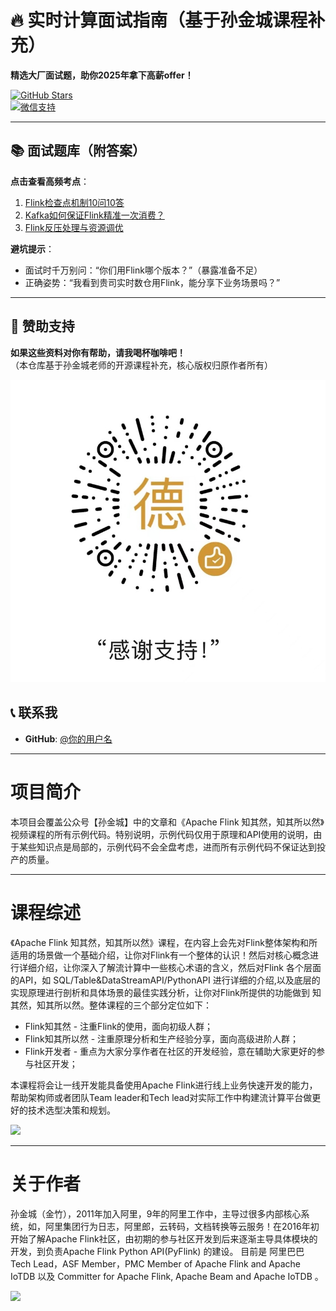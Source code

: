 # 🔥 实时计算面试指南（基于孙金城课程补充）  
**精选大厂面试题，助你2025年拿下高薪offer！**  

[![GitHub Stars](https://img.shields.io/github/stars/你的用户名/flink-interview?style=social)](https://github.com/你的用户名/flink-interview)  
[![微信支持](https://img.shields.io/badge/微信-赞赏-green.svg)](images/wechat_pay.jpg)  

---  

## 📚 面试题库（附答案）  
**点击查看高频考点**：  
1. [Flink检查点机制10问10答](./interview_answers/checkpoint.md)  
2. [Kafka如何保证Flink精准一次消费？](./interview_answers/kafka_flink.md)  
3. [Flink反压处理与资源调优](./interview_answers/backpressure.md)  

**避坑提示**：  
- 面试时千万别问：“你们用Flink哪个版本？”（暴露准备不足）  
- 正确姿势：“我看到贵司实时数仓用Flink，能分享下业务场景吗？”  
 

---  

## 💸 赞助支持  
**如果这些资料对你有帮助，请我喝杯咖啡吧！**  
（本仓库基于孙金城老师的开源课程补充，核心版权归原作者所有）  

![微信赞赏码](./images/wechat_pay.jpg)  


## 📞 联系我  
- **GitHub**: [@你的用户名](https://github.com/sijuea)    

---  

# 项目简介  
本项目会覆盖公众号【孙金城】中的文章和《Apache Flink 知其然，知其所以然》视频课程的所有示例代码。特别说明，示例代码仅用于原理和API使用的说明，由于某些知识点是局部的，示例代码不会全盘考虑，进而所有示例代码不保证达到投产的质量。  

---  

# 课程综述  
《Apache Flink 知其然，知其所以然》课程，在内容上会先对Flink整体架构和所适用的场景做一个基础介绍，让你对Flink有一个整体的认识！然后对核心概念进行详细介绍，让你深入了解流计算中一些核心术语的含义，然后对Flink 各个层面的API，如 SQL/Table&DataStreamAPI/PythonAPI 进行详细的介绍,以及底层的实现原理进行剖析和具体场景的最佳实践分析，让你对Flink所提供的功能做到 知其然，知其所以然。整体课程的三个部分定位如下：  

 - Flink知其然 - 注重Flink的使用，面向初级人群；  
 - Flink知其所以然 - 注重原理分析和生产经验分享，面向高级进阶人群；  
 - Flink开发者 - 重点为大家分享作者在社区的开发经验，意在辅助大家更好的参与社区开发；  

本课程将会让一线开发能具备使用Apache Flink进行线上业务快速开发的能力，帮助架构师或者团队Team leader和Tech lead对实际工作中构建流计算平台做更好的技术选型决策和规划。  

![](./images/xmind.png)  

---  

# 关于作者  
孙金城（金竹），2011年加入阿里，9年的阿里工作中，主导过很多内部核心系统，如，阿里集团行为日志，阿里郎，云转码，文档转换等云服务！在2016年初开始了解Apache Flink社区，由初期的参与社区开发到后来逐渐主导具体模块的开发，到负责Apache Flink Python API(PyFlink) 的建设。 目前是 阿里巴巴 Tech Lead，ASF Member，PMC Member of Apache Flink and Apache IoTDB 以及 Committer for Apache Flink, Apache Beam and Apache IoTDB 。  

![](./images/me.png)  
